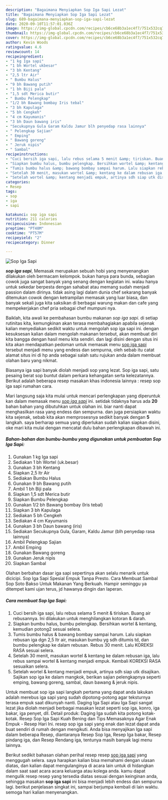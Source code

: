 ```yaml
---
description: "Bagaimana Menyiapkan Sop Iga Sapi Lezat"
title: "Bagaimana Menyiapkan Sop Iga Sapi Lezat"
slug: 689-bagaimana-menyiapkan-sop-iga-sapi-lezat
date: 2020-09-10T11:57:01.036Z
image: https://img-global.cpcdn.com/recipes/cb6ce68b3a1ec4f7/751x532cq70/sop-iga-sapi-foto-resep-utama.jpg
thumbnail: https://img-global.cpcdn.com/recipes/cb6ce68b3a1ec4f7/751x532cq70/sop-iga-sapi-foto-resep-utama.jpg
cover: https://img-global.cpcdn.com/recipes/cb6ce68b3a1ec4f7/751x532cq70/sop-iga-sapi-foto-resep-utama.jpg
author: Kevin Woods
ratingvalue: 4.6
reviewcount: 14
recipeingredient:
- "1 kg Iga sapi"
- "1 bh Wortel ukbesar"
- "3 bh Kentang"
- "2,5 ltr Air"
- " Bumbu Halus"
- "9 bh Bawang putih"
- "1 bh Biji pala"
- "1,5 sdt Merica butir"
- " Bumbu Pelengkap"
- "1/2 bh Bawang bombay Iris tebal"
- "3 bh Kapulaga"
- "5 bh Cengkeh"
- "4 cm Kayumanis"
- "3 bh Daun bawang iris"
- "Secukupnya Gula Garam Kaldu Jamur blh penyedap rasa lainnya"
- " Pelengkap Sajian"
- " Emping"
- " Bawang goreng"
- " Jeruk nipis"
- " Sambal"
recipeinstructions:
- "Cuci bersih iga sapi, lalu rebus selama 5 menit &amp; tiriskan. Buang air rebusannya. Ini dilakukan untuk menghilangkan kotoran &amp; darah."
- "Siapkan bumbu halus, bumbu pelengkap. Bersihkan wortel &amp; kentang, kemudian potong2 sesuai selera."
- "Tumis bumbu halus &amp; bawang bombay sampai harum. Lalu siapkan rebusan iga dgn 2,5 ltr air, masukan bumbu yg sdh ditumis td, dan bumbu pelengkap ke dalam rebusan. Rebus 30 menit. Lalu KOREKSI RASA sesuai selera."
- "Setelah 30 menit, masukan wortel &amp; kentang ke dalam rebusan iga, lalu rebus sampai wortel &amp; kentang menjadi empuk. Kembali KOREKSI RASA sesuaikan selera."
- "Setelah wortel &amp; kentang menjadi empuk, artinya sdh siap utk disajikan. Sajikan sop iga ke dalam mangkok, berikan sajian pelengkapnya seperti emping, bawang goreng, sambal, daun bawang &amp; jeruk nipis."
categories:
- Resep
tags:
- sop
- iga
- sapi

katakunci: sop iga sapi 
nutrition: 211 calories
recipecuisine: Indonesian
preptime: "PT40M"
cooktime: "PT57M"
recipeyield: "2"
recipecategory: Dinner

---
```



![Sop Iga Sapi](https://img-global.cpcdn.com/recipes/cb6ce68b3a1ec4f7/751x532cq70/sop-iga-sapi-foto-resep-utama.jpg)

<b><i>sop iga sapi</i></b>, Memasak merupakan sebuah hobi yang menyenangkan dilakukan oleh bermacam kelompok. bukan hanya para bunda, sebagian cowok juga sangat banyak yang senang dengan kegiatan ini. walau hanya untuk sekedar berpesta dengan sahabat atau memang sudah menjadi passion dalam dirinya. tidak asing lagi dalam dunia chef sekarang banyak ditemukan cowok dengan ketrampilan memasak yang luar biasa, dan banyak sekali juga kita saksikan di berbagai warung makan dan cafe yang mempekerjakan chef pria sebagai chef mumpuni nya.

Baiklah, kita awali ke pembahasan bumbu makanan <i>sop iga sapi</i>. di setiap rutinitas kita, kemungkinan akan terasa membahagiakan apabila sejenak kalian menyediakan sedikit waktu untuk mengolah sop iga sapi ini. dengan kesuksesan kalian dalam mengolah makanan tersebut, akan membuat diri kita bangga dengan hasil menu kita sendiri. dan lagi disini dengan situs ini kita akan mendapatkan pedoman untuk memasak menu <u>sop iga sapi</u> tersebut menjadi menu yang endess dan sempurna, oleh sebab itu catat alamat situs ini di hp anda sebagai salah satu rujukan anda dalam membuat olahan baru yang nikmat.

Biasanya iga sapi banyak diolah menjadi sop yang lezat. Sop iga sapi, satu pesaing berat sop buntut dalam perkara kehangatan serta kelezatannya. Berikut adalah beberapa resep masakan khas indonesia lainnya : resep sop iga sapi rumahan cara.


Mari langsung saja kita mulai untuk mencari perlengkapan yang diperuntuk kan dalam memasak menu <u><i>sop iga sapi</i></u> ini. setidak tidaknya harus ada <b>20</b> bahan bahan yang dibutuhkan untuk olahan ini. biar nanti dapat menghasilkan rasa yang endess dan sempurna. dan juga persiapkan waktu kita sejenak, sebab kita akan memprosesnya sedikit banyak dengan <b>5</b> langkah. saya berharap semua yang diperlukan sudah kalian siapkan disini, oke mari kita mulai dengan mencatat dulu bahan perlengkapan dibawah ini.

<!--inarticleads1-->

##### Bahan-bahan dan bumbu-bumbu yang digunakan untuk pembuatan Sop Iga Sapi:

1. Gunakan 1 kg Iga sapi
1. Sediakan 1 bh Wortel (uk.besar)
1. Gunakan 3 bh Kentang
1. Siapkan 2,5 ltr Air
1. Sediakan  Bumbu Halus
1. Gunakan 9 bh Bawang putih
1. Ambil 1 bh Biji pala
1. Siapkan 1,5 sdt Merica butir
1. Siapkan  Bumbu Pelengkap
1. Gunakan 1/2 bh Bawang bombay (Iris tebal)
1. Siapkan 3 bh Kapulaga
1. Sediakan 5 bh Cengkeh
1. Sediakan 4 cm Kayumanis
1. Gunakan 3 bh Daun bawang (iris)
1. Sediakan Secukupnya Gula, Garam, Kaldu Jamur (blh penyedap rasa lainnya)
1. Ambil  Pelengkap Sajian
1. Ambil  Emping
1. Gunakan  Bawang goreng
1. Gunakan  Jeruk nipis
1. Siapkan  Sambal


Olahan berbahan dasar iga sapi sepertinya akan selalu menarik untuk dicicipi. Sop Iga Sapi Spesial Empuk Tanpa Presto. Cara Membuat Sambal Sop Soto Bakso Untuk Makanan Yang Berkuah. Hampir seminggu ya ditempet kami ujan terus, jd hawanya dingin dan laperan. 

<!--inarticleads2-->

##### Cara membuat Sop Iga Sapi:

1. Cuci bersih iga sapi, lalu rebus selama 5 menit &amp; tiriskan. Buang air rebusannya. Ini dilakukan untuk menghilangkan kotoran &amp; darah.
1. Siapkan bumbu halus, bumbu pelengkap. Bersihkan wortel &amp; kentang, kemudian potong2 sesuai selera.
1. Tumis bumbu halus &amp; bawang bombay sampai harum. Lalu siapkan rebusan iga dgn 2,5 ltr air, masukan bumbu yg sdh ditumis td, dan bumbu pelengkap ke dalam rebusan. Rebus 30 menit. Lalu KOREKSI RASA sesuai selera.
1. Setelah 30 menit, masukan wortel &amp; kentang ke dalam rebusan iga, lalu rebus sampai wortel &amp; kentang menjadi empuk. Kembali KOREKSI RASA sesuaikan selera.
1. Setelah wortel &amp; kentang menjadi empuk, artinya sdh siap utk disajikan. Sajikan sop iga ke dalam mangkok, berikan sajian pelengkapnya seperti emping, bawang goreng, sambal, daun bawang &amp; jeruk nipis.


Untuk membuat sop iga sapi langkah pertama yang dapat anda lakukan adalah merebus iga sapi yang sudah dipotong-potong agar teksturnya terasa empuk saat dikunyah nanti. Daging Iga Sapi atau Iga Sapi sangat lezat jika diolah menjadi berbagai masakan lezat seperti sop iga, konro, iga bakar, iga penyet, dll. Detail produk: Daging Iga sudah kita potong kotak-kotak. Resep Sop Iga Sapi Kuah Bening dan Tips Memasaknya Agar Enak Empuk - Resep Hari Ini. resep sop iga sapi yang enak dan lezat dapat anda buat sendiri di rumah dengan mengikuti. Anda bisa menyajikan Iga sapi dalam beberapa Resep, diantaranya Resep Sop Iga, Resep Iga bakar, Resep pindang iga, dan Resep Rendang iga, tentunya masih banyak lagi menu lainnya. 

Berikut sedikit bahasan olahan perihal resep resep <u>sop iga sapi</u> yang menggugah selera. saya harapkan kalian bisa memahami dengan ulasan diatas, dan kalian dapat mengulanginya di acara lain untuk di hidangkan dalam saat saat acara acara keluarga atau kolega anda. kamu dapat mengulik resep resep yang tersedia diatas sesuai dengan keinginan anda, sehingga masakan <b>sop iga sapi</b> ini bisa menjadi lebih endess dan sempurna lagi. berikut penjelasan singkat ini, sampai berjumpa kembali di lain waktu. semoga hari kalian menyenangkan.
